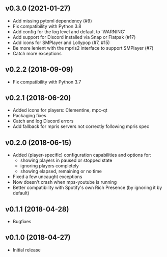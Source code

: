 v0.3.0 (2021-01-27)
-------------------

* Add missing pytoml dependency (#9)
* Fix compatibility with Python 3.8
* Add config for the log level and default to 'WARNING'
* Add support for Discord installed via Snap or Flatpak (#17)
* Add icons for SMPlayer and Lollypop (#7, #15)
* Be more lenient with the mpris2 interface to support SMPlayer (#7)
* Catch more exceptions


v0.2.2 (2018-09-09)
-------------------

* Fix compatibility with Python 3.7


v0.2.1 (2018-06-20)
-------------------

* Added icons for players: Clementine, mpc-qt
* Packaging fixes
* Catch and log Discord errors
* Add fallback for mpris servers not correctly following mpris spec


v0.2.0 (2018-06-15)
-------------------

* Added (player-specific) configuration capabilities and options for:
  - showing players in paused or stopped state
  - ignoring players completely
  - showing elapsed, remaining or no time
* Fixed a few uncaught exceptions
* Now doesn't crash when mps-youtube is running
* Better compatibility with Spotify's own Rich Presence
  (by ignoring it by default)


v0.1.1 (2018-04-28)
-------------------

* Bugfixes


v0.1.0 (2018-04-27)
-------------------

* Initial release
